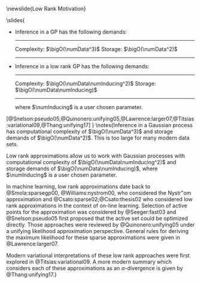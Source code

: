 \newslide{Low Rank Motivation}

\slides{
* Inference in a GP has the following demands:

  ------------- ---------------------
    Complexity: $\bigO(\numData^3)$
       Storage: $\bigO(\numData^2)$
  ------------- ---------------------

* Inference in a low rank GP has the following demands:

  ------------- ---------------------------------
    Complexity: $\bigO(\numData\numInducing^2)$
       Storage: $\bigO(\numData\numInducing)$
  ------------- ---------------------------------

    where $\numInducing$ is a user chosen parameter.

[@Snelson:pseudo05,@Quinonero:unifying05,@Lawrence:larger07,@Titsias:variational09,@Thang:unifying17]
}
\notes{Inference in a Gaussian process has computational complexity of $\bigO(\numData^3)$ and storage demands of $\bigO(\numData^2)$. This is too large for many modern data sets. 

Low rank approximations allow us to work with Gaussian processes with computational complexity of $\bigO(\numData\numInducing^2)$ and storage demands of $\bigO(\numData\numInducing)$, where $\numInducing$ is a user chosen parameter.

In machine learning, low rank approximations date back to @Smola:sparsegp00, @Williams:nystrom00, who considered the Nystr\"om approximation and @Csato:sparse02;@Csato:thesis02 who considered low rank approximations in the context of on-line learning. Selection of active points for the approximation was considered by @Seeger:fast03 and  @Snelson:pseudo05 first proposed that the active set could be optimized directly. Those approaches were reviewed by @Quinonero:unifying05 under a unifying likelihood approximation perspective. General rules for deriving the maximum likelihood for these sparse approximations were given in @Lawrence:larger07. 

Modern variational interpretations of these low rank approaches were first explored in @Titsias:variational09. A more modern summary which considers each of these approximations as an $\alpha$-divergence is given by @Thang:unifying17.}


